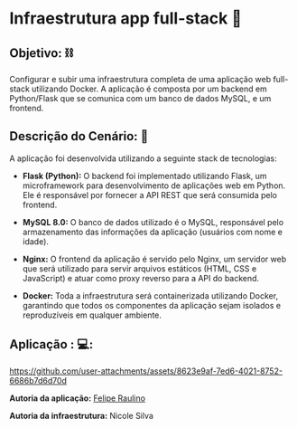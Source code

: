# Infraestrutura app full-stack 🚀

## Objetivo: ⛓️
Configurar e subir uma infraestrutura completa de uma aplicação web full-stack utilizando Docker. A aplicação é composta por um backend em Python/Flask que se comunica com um banco de dados MySQL, e um frontend.

## Descrição do Cenário: 🐙

A aplicação foi desenvolvida utilizando a seguinte stack de tecnologias:

- **Flask (Python):** O backend foi implementado utilizando Flask, um microframework para desenvolvimento de aplicações web em Python. Ele é responsável por fornecer a API REST que será consumida pelo frontend.

- **MySQL 8.0:** O banco de dados utilizado é o MySQL, responsável pelo armazenamento das informações da aplicação (usuários com nome e idade).

- **Nginx:** O frontend da aplicação é servido pelo Nginx, um servidor web que será utilizado para servir arquivos estáticos (HTML, CSS e JavaScript) e atuar como proxy reverso para a API do backend.

- **Docker:** Toda a infraestrutura será containerizada utilizando Docker, garantindo que todos os componentes da aplicação sejam isolados e reproduzíveis em qualquer ambiente.

## Aplicação :  💻:

https://github.com/user-attachments/assets/8623e9af-7ed6-4021-8752-6686b7d6d70d

**Autoria da aplicação:** [Felipe Raulino](https://www.linkedin.com/in/filipe-raulino-5523aa4b/) 

**Autoria da infraestrutura:** Nicole Silva




